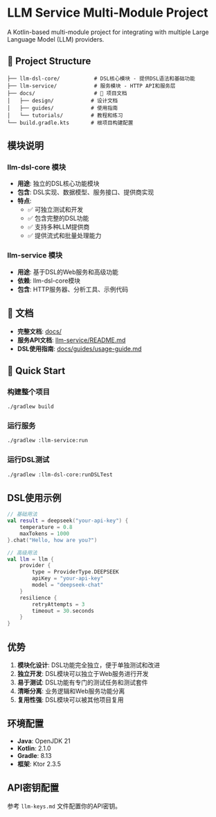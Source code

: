 # LLM Service Multi-Module Project

A Kotlin-based multi-module project for integrating with multiple Large Language Model (LLM) providers.

## 📁 Project Structure

```
├── llm-dsl-core/           # DSL核心模块 - 提供DSL语法和基础功能
├── llm-service/            # 服务模块 - HTTP API和服务层
├── docs/                   # 📖 项目文档
│   ├── design/            # 设计文档
│   ├── guides/            # 使用指南  
│   └── tutorials/         # 教程和练习
└── build.gradle.kts       # 根项目构建配置
```

## 模块说明

### llm-dsl-core 模块
- **用途**: 独立的DSL核心功能模块
- **包含**: DSL实现、数据模型、服务接口、提供商实现
- **特点**: 
  - ✅ 可独立测试和开发
  - ✅ 包含完整的DSL功能
  - ✅ 支持多种LLM提供商
  - ✅ 提供流式和批量处理能力

### llm-service 模块  
- **用途**: 基于DSL的Web服务和高级功能
- **依赖**: llm-dsl-core模块
- **包含**: HTTP服务器、分析工具、示例代码

## 📖 文档

- **完整文档**: [docs/](docs/) 
- **服务API文档**: [llm-service/README.md](llm-service/README.md)
- **DSL使用指南**: [docs/guides/usage-guide.md](docs/guides/usage-guide.md)

## 🚀 Quick Start

### 构建整个项目
```bash
./gradlew build
```

### 运行服务
```bash
./gradlew :llm-service:run
```

### 运行DSL测试
```bash
./gradlew :llm-dsl-core:runDSLTest
```

## DSL使用示例

```kotlin
// 基础用法
val result = deepseek("your-api-key") {
    temperature = 0.8
    maxTokens = 1000
}.chat("Hello, how are you?")

// 高级用法
val llm = llm {
    provider {
        type = ProviderType.DEEPSEEK
        apiKey = "your-api-key"
        model = "deepseek-chat"
    }
    resilience {
        retryAttempts = 3
        timeout = 30.seconds
    }
}
```

## 优势

1. **模块化设计**: DSL功能完全独立，便于单独测试和改进
2. **独立开发**: DSL模块可以独立于Web服务进行开发
3. **易于测试**: DSL功能有专门的测试任务和测试套件
4. **清晰分离**: 业务逻辑和Web服务功能分离
5. **复用性强**: DSL模块可以被其他项目复用

## 环境配置

- **Java**: OpenJDK 21
- **Kotlin**: 2.1.0  
- **Gradle**: 8.13
- **框架**: Ktor 2.3.5

## API密钥配置

参考 `llm-keys.md` 文件配置你的API密钥。